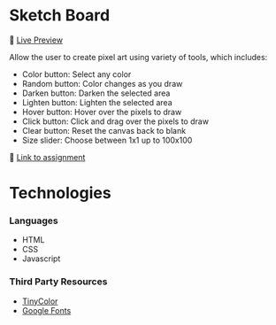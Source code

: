 # Sketch Board

:link: [Live Preview](https://xenocidy.github.io/sketch-board/)

Allow the user to create pixel art using variety of tools, which includes:
* Color button: Select any color
* Random button: Color changes as you draw
* Darken button: Darken the selected area
* Lighten button: Lighten the selected area
* Hover button: Hover over the pixels to draw
* Click button: Click and drag over the pixels to draw
* Clear button: Reset the canvas back to blank
* Size slider: Choose between 1x1 up to 100x100

:link: [Link to assignment](https://www.theodinproject.com/lessons/foundations-etch-a-sketch)

# Technologies
### Languages
* HTML
* CSS
* Javascript

### Third Party Resources
* [TinyColor](https://github.com/bgrins/TinyColor)
* [Google Fonts](https://fonts.google.com/)